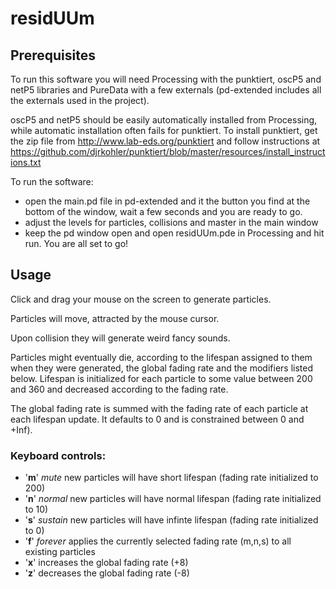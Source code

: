 # residUUm

## Prerequisites

To run this software you will need Processing with the punktiert, oscP5 and netP5 libraries and PureData with a few externals (pd-extended includes all the  externals used in the project).

oscP5 and netP5 should be easily automatically installed from Processing, while automatic installation often fails for punktiert.
To install punktiert, get the zip file from http://www.lab-eds.org/punktiert and follow instructions at https://github.com/djrkohler/punktiert/blob/master/resources/install_instructions.txt

To run the software:
* open the main.pd file in pd-extended and it the button you find at the bottom of the window, wait a few seconds and you are ready to go.
* adjust the levels for particles, collisions and master in the main window
* keep the pd window open and open residUUm.pde in Processing and hit run. You are all set to go!

## Usage

Click and drag your mouse on the screen to generate particles.

Particles will move, attracted by the mouse cursor.

Upon collision they will generate weird fancy sounds.

Particles might eventually die, according to the lifespan assigned to them when they were generated, the global fading rate and the modifiers listed below. Lifespan is initialized for each particle to some value between 200 and 360 and decreased according to the fading rate.

The global fading rate is summed with the fading rate of each particle at each lifespan update. It defaults to 0 and is constrained between 0 and +Inf).

### Keyboard controls:
* '**m**' *mute* new particles will have short lifespan (fading rate initialized to 200)
* '**n**' *normal* new particles will have normal lifespan (fading rate initialized to 10) 
* '**s**' *sustain* new particles will have infinte lifespan (fading rate initialized to 0)
* '**f**' *forever* applies the currently selected fading rate (m,n,s) to all existing particles
* '**x**' increases the global fading rate (+8)
* '**z**' decreases the global fading rate (-8)
